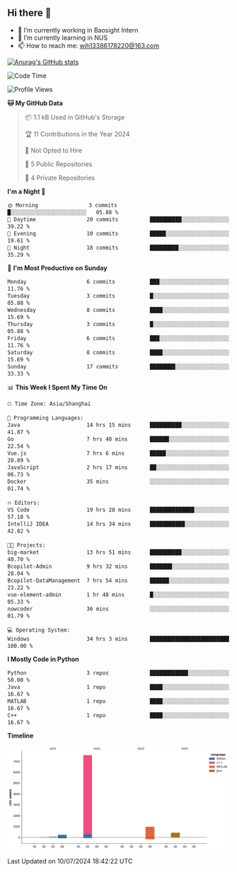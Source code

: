 ## Hi there 👋

- 🔭 I’m currently working in Baosight Intern
- 🌱 I’m currently learning in NUS
- 📫 How to reach me: wjh13386178220@163.com

[![Anurag's GitHub stats](https://github-readme-stats.vercel.app/api?username=wuhu-wang)](https://github.com/anuraghazra/github-readme-stats)

<!--START_SECTION:waka-->
![Code Time](http://img.shields.io/badge/Code%20Time-148%20hrs%2019%20mins-blue)

![Profile Views](http://img.shields.io/badge/Profile%20Views-0-blue)

**🐱 My GitHub Data** 

> 📦 1.1 kB Used in GitHub's Storage 
 > 
> 🏆 11 Contributions in the Year 2024
 > 
> 🚫 Not Opted to Hire
 > 
> 📜 5 Public Repositories 
 > 
> 🔑 4 Private Repositories 
 > 
**I'm a Night 🦉** 

```text
🌞 Morning                3 commits           █░░░░░░░░░░░░░░░░░░░░░░░░   05.88 % 
🌆 Daytime                20 commits          ██████████░░░░░░░░░░░░░░░   39.22 % 
🌃 Evening                10 commits          █████░░░░░░░░░░░░░░░░░░░░   19.61 % 
🌙 Night                  18 commits          █████████░░░░░░░░░░░░░░░░   35.29 % 
```
📅 **I'm Most Productive on Sunday** 

```text
Monday                   6 commits           ███░░░░░░░░░░░░░░░░░░░░░░   11.76 % 
Tuesday                  3 commits           █░░░░░░░░░░░░░░░░░░░░░░░░   05.88 % 
Wednesday                8 commits           ████░░░░░░░░░░░░░░░░░░░░░   15.69 % 
Thursday                 3 commits           █░░░░░░░░░░░░░░░░░░░░░░░░   05.88 % 
Friday                   6 commits           ███░░░░░░░░░░░░░░░░░░░░░░   11.76 % 
Saturday                 8 commits           ████░░░░░░░░░░░░░░░░░░░░░   15.69 % 
Sunday                   17 commits          ████████░░░░░░░░░░░░░░░░░   33.33 % 
```


📊 **This Week I Spent My Time On** 

```text
🕑︎ Time Zone: Asia/Shanghai

💬 Programming Languages: 
Java                     14 hrs 15 mins      ██████████░░░░░░░░░░░░░░░   41.87 % 
Go                       7 hrs 40 mins       ██████░░░░░░░░░░░░░░░░░░░   22.54 % 
Vue.js                   7 hrs 6 mins        █████░░░░░░░░░░░░░░░░░░░░   20.89 % 
JavaScript               2 hrs 17 mins       ██░░░░░░░░░░░░░░░░░░░░░░░   06.73 % 
Docker                   35 mins             ░░░░░░░░░░░░░░░░░░░░░░░░░   01.74 % 

🔥 Editors: 
VS Code                  19 hrs 28 mins      ██████████████░░░░░░░░░░░   57.18 % 
IntelliJ IDEA            14 hrs 34 mins      ███████████░░░░░░░░░░░░░░   42.82 % 

🐱‍💻 Projects: 
big-market               13 hrs 51 mins      ██████████░░░░░░░░░░░░░░░   40.70 % 
Bcopilot-Admin           9 hrs 32 mins       ███████░░░░░░░░░░░░░░░░░░   28.04 % 
Bcopilot-DataManagement  7 hrs 54 mins       ██████░░░░░░░░░░░░░░░░░░░   23.22 % 
vue-element-admin        1 hr 48 mins        █░░░░░░░░░░░░░░░░░░░░░░░░   05.33 % 
nowcoder                 36 mins             ░░░░░░░░░░░░░░░░░░░░░░░░░   01.79 % 

💻 Operating System: 
Windows                  34 hrs 3 mins       █████████████████████████   100.00 % 
```

**I Mostly Code in Python** 

```text
Python                   3 repos             ████████████░░░░░░░░░░░░░   50.00 % 
Java                     1 repo              ████░░░░░░░░░░░░░░░░░░░░░   16.67 % 
MATLAB                   1 repo              ████░░░░░░░░░░░░░░░░░░░░░   16.67 % 
C++                      1 repo              ████░░░░░░░░░░░░░░░░░░░░░   16.67 % 
```



**Timeline**

![Lines of Code chart](https://raw.githubusercontent.com/wuhu-wang/wuhu-wang/main/assets/bar_graph.png)


 Last Updated on 10/07/2024 18:42:22 UTC
<!--END_SECTION:waka-->